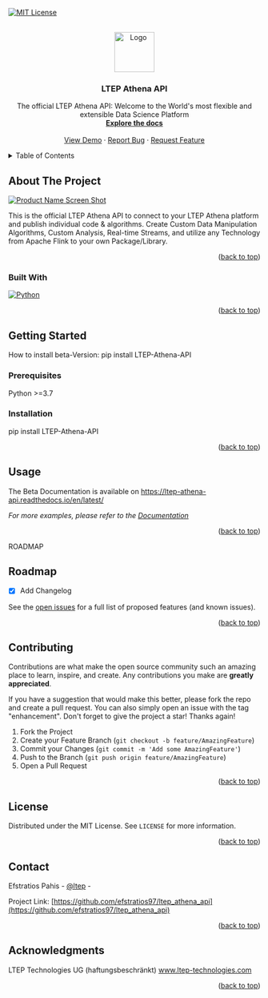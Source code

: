 <a name="readme-top"></a>

<!-- [![Contributors][contributors-shield]][contributors-url]
[![Forks][forks-shield]][forks-url]
[![Stargazers][stars-shield]][stars-url]
[![Issues][issues-shield]][issues-url] -->

[![MIT License][license-shield]][license-url]

<!-- [![LinkedIn][linkedin-shield]][linkedin-url] -->

<!-- PROJECT LOGO -->
<br />
<div align="center">
  <a href="https://github.com/efstratios97/ltep_athena_api">
    <img src="https://www.ltep-technologies.com/wp-content/uploads/2022/06/LTEP_LOGO_21-3.png" alt="Logo" width="80" height="80">
  </a>

  <h3 align="center">LTEP Athena API</h3>

  <p align="center">
    The official LTEP Athena API: Welcome to the World's most flexible and extensible Data Science Platform
    <br />
    <a href="https://github.com/efstratios97/ltep_athena_api/tree/main/docs"><strong>Explore the docs</strong></a>
    <br />
    <br />
    <a href="https://github.com/efstratios97/ltep_athena_api">View Demo</a>
    ·
    <a href="https://github.com/efstratios97/ltep_athena_api/issues">Report Bug</a>
    ·
    <a href="https://github.com/efstratios97/ltep_athena_api/issues">Request Feature</a>
  </p>
</div>

<!-- TABLE OF CONTENTS -->
<details>
  <summary>Table of Contents</summary>
  <ol>
    <li>
      <a href="#about-the-project">About The Project</a>
      <ul>
        <li><a href="#built-with">Built With</a></li>
      </ul>
    </li>
    <li>
      <a href="#getting-started">Getting Started</a>
      <ul>
        <li><a href="#prerequisites">Prerequisites</a></li>
        <li><a href="#installation">Installation</a></li>
      </ul>
    </li>
    <li><a href="#usage">Usage</a></li>
    <li><a href="#roadmap">Roadmap</a></li>
    <li><a href="#contributing">Contributing</a></li>
    <li><a href="#license">License</a></li>
    <li><a href="#contact">Contact</a></li>
    <li><a href="#acknowledgments">Acknowledgments</a></li>
  </ol>
</details>

<!-- ABOUT THE PROJECT -->

## About The Project

[![Product Name Screen Shot][product-screenshot]](https://www.ltep-technologies.com/wp-content/uploads/2022/06/ATHINA_LOGO-3.png)

This is the official LTEP Athena API to connect to your LTEP Athena platform and publish individual code & algorithms.
Create Custom Data Manipulation Algorithms, Custom Analysis, Real-time Streams, and utilize any Technology from Apache Flink to your own Package/Library.

<p align="right">(<a href="#readme-top">back to top</a>)</p>

### Built With

[![Python][Python]][Python-url]

<p align="right">(<a href="#readme-top">back to top</a>)</p>

<!-- GETTING STARTED -->

## Getting Started

How to install beta-Version: pip install LTEP-Athena-API

### Prerequisites

Python >=3.7

### Installation

pip install LTEP-Athena-API

<p align="right">(<a href="#readme-top">back to top</a>)</p>

<!-- USAGE EXAMPLES -->

## Usage

The Beta Documentation is available on https://ltep-athena-api.readthedocs.io/en/latest/

_For more examples, please refer to the [Documentation](https://ltep-athena-api.readthedocs.io/en/latest/)_

<p align="right">(<a href="#readme-top">back to top</a>)</p>

ROADMAP

## Roadmap

- [x] Add Changelog

See the [open issues](https://github.com/othneildrew/Best-README-Template/issues) for a full list of proposed features (and known issues).

<p align="right">(<a href="#readme-top">back to top</a>)</p>

<!-- CONTRIBUTING -->

## Contributing

Contributions are what make the open source community such an amazing place to learn, inspire, and create. Any contributions you make are **greatly appreciated**.

If you have a suggestion that would make this better, please fork the repo and create a pull request. You can also simply open an issue with the tag "enhancement".
Don't forget to give the project a star! Thanks again!

1. Fork the Project
2. Create your Feature Branch (`git checkout -b feature/AmazingFeature`)
3. Commit your Changes (`git commit -m 'Add some AmazingFeature'`)
4. Push to the Branch (`git push origin feature/AmazingFeature`)
5. Open a Pull Request

<p align="right">(<a href="#readme-top">back to top</a>)</p>

<!-- LICENSE -->

## License

Distributed under the MIT License. See `LICENSE` for more information.

<p align="right">(<a href="#readme-top">back to top</a>)</p>

<!-- CONTACT -->

## Contact

Efstratios Pahis - [@ltep](https://ltep-technologies.com) -

Project Link: [https://github.com/efstratios97/ltep_athena_api](https://github.com/efstratios97/ltep_athena_api)

<p align="right">(<a href="#readme-top">back to top</a>)</p>

<!-- ACKNOWLEDGMENTS -->

## Acknowledgments

LTEP Technologies UG (haftungsbeschränkt)
www.ltep-technologies.com

<p align="right">(<a href="#readme-top">back to top</a>)</p>

<!-- MARKDOWN LINKS & IMAGES -->
<!-- https://www.markdownguide.org/basic-syntax/#reference-style-links -->

[contributors-shield]: https://img.shields.io/github/contributors/othneildrew/Best-README-Template.svg?style=for-the-badge
[contributors-url]: https://github.com/othneildrew/Best-README-Template/graphs/contributors
[forks-shield]: https://img.shields.io/github/forks/othneildrew/Best-README-Template.svg?style=for-the-badge
[forks-url]: https://github.com/othneildrew/Best-README-Template/network/members
[stars-shield]: https://img.shields.io/github/stars/othneildrew/Best-README-Template.svg?style=for-the-badge
[stars-url]: https://github.com/othneildrew/Best-README-Template/stargazers
[issues-shield]: https://img.shields.io/github/issues/othneildrew/Best-README-Template.svg?style=for-the-badge
[issues-url]: https://github.com/othneildrew/Best-README-Template/issues
[license-shield]: https://img.shields.io/github/license/othneildrew/Best-README-Template.svg?style=for-the-badge
[license-url]: https://github.com/othneildrew/Best-README-Template/blob/master/LICENSE.txt
[linkedin-shield]: https://img.shields.io/badge/-LinkedIn-black.svg?style=for-the-badge&logo=linkedin&colorB=555
[linkedin-url]: https://linkedin.com/in/othneildrew
[product-screenshot]: https://www.ltep-technologies.com/wp-content/uploads/2022/06/ATHINA_LOGO-3.png
[Python]: https://www.python.org/static/community_logos/python-powered-w-100x40.png
[Python-url]: https://www.python.org/
[React.js]: https://img.shields.io/badge/React-20232A?style=for-the-badge&logo=react&logoColor=61DAFB
[React-url]: https://reactjs.org/
[Vue.js]: https://img.shields.io/badge/Vue.js-35495E?style=for-the-badge&logo=vuedotjs&logoColor=4FC08D
[Vue-url]: https://vuejs.org/
[Angular.io]: https://img.shields.io/badge/Angular-DD0031?style=for-the-badge&logo=angular&logoColor=white
[Angular-url]: https://angular.io/
[Svelte.dev]: https://img.shields.io/badge/Svelte-4A4A55?style=for-the-badge&logo=svelte&logoColor=FF3E00
[Svelte-url]: https://svelte.dev/
[Laravel.com]: https://img.shields.io/badge/Laravel-FF2D20?style=for-the-badge&logo=laravel&logoColor=white
[Laravel-url]: https://laravel.com
[Bootstrap.com]: https://img.shields.io/badge/Bootstrap-563D7C?style=for-the-badge&logo=bootstrap&logoColor=white
[Bootstrap-url]: https://getbootstrap.com
[JQuery.com]: https://img.shields.io/badge/jQuery-0769AD?style=for-the-badge&logo=jquery&logoColor=white
[JQuery-url]: https://jquery.com
